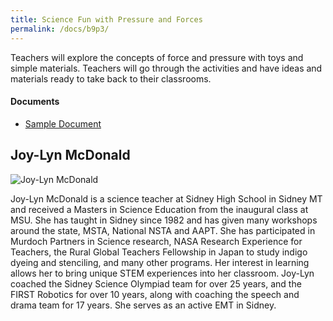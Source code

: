```yaml
---
title: Science Fun with Pressure and Forces
permalink: /docs/b9p3/
---
```


Teachers will explore the concepts of force and pressure with toys and simple materials. Teachers will go through the activities and have ideas and materials ready to take back to their classrooms.

#### Documents
 - [Sample Document](../wednesday/breakout7/documents/b1p1d1.pdf)

## Joy-Lyn McDonald

![Joy-Lyn McDonald](../wed/images/joy-lyn.png)

Joy-Lyn McDonald is a science teacher at Sidney High School in Sidney MT and received a Masters in Science Education from the inaugural class at MSU.  She has taught in Sidney since 1982 and has given many workshops around the state, MSTA, National NSTA and AAPT. She has participated in Murdoch Partners in Science research, NASA Research Experience for Teachers, the Rural Global Teachers Fellowship in Japan to study indigo dyeing and stenciling, and many other programs. Her interest in learning allows her to bring unique STEM experiences into her classroom. Joy-Lyn coached the Sidney Science Olympiad team for over 25 years, and the FIRST Robotics for over 10 years, along with coaching the speech and drama team for 17 years. She serves as an active EMT in Sidney.